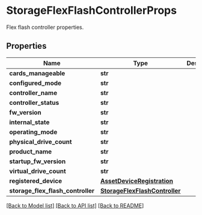 # StorageFlexFlashControllerProps

Flex flash controller properties. 
## Properties
Name | Type | Description | Notes
------------ | ------------- | ------------- | -------------
**cards_manageable** | **str** |  | [optional] 
**configured_mode** | **str** |  | [optional] 
**controller_name** | **str** |  | [optional] 
**controller_status** | **str** |  | [optional] 
**fw_version** | **str** |  | [optional] 
**internal_state** | **str** |  | [optional] 
**operating_mode** | **str** |  | [optional] 
**physical_drive_count** | **str** |  | [optional] 
**product_name** | **str** |  | [optional] 
**startup_fw_version** | **str** |  | [optional] 
**virtual_drive_count** | **str** |  | [optional] 
**registered_device** | [**AssetDeviceRegistration**](.md) |  | [optional] 
**storage_flex_flash_controller** | [**StorageFlexFlashController**](.md) |  | [optional] 

[[Back to Model list]](../README.md#documentation-for-models) [[Back to API list]](../README.md#documentation-for-api-endpoints) [[Back to README]](../README.md)


